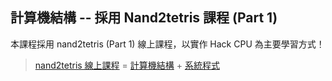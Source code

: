 ## 計算機結構  -- 採用 Nand2tetris 課程 (Part 1)

本課程採用 nand2tetris (Part 1) 線上課程，以實作 Hack CPU 為主要學習方式！

> [nand2tetris 線上課程](./nand2tetris) = [計算機結構](./計算機結構) + [系統程式](./系統程式)

